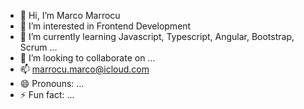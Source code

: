 - 👋 Hi, I’m Marco Marrocu
- 👀 I’m interested in Frontend Development
- 🌱 I’m currently learning Javascript, Typescript, Angular, Bootstrap, Scrum ...
- 💞️ I’m looking to collaborate on ...
- 📫 marrocu.marco@icloud.com
- 😄 Pronouns: ...
- ⚡ Fun fact: ...

<!---
Seidocan/Seidocan is a ✨ special ✨ repository because its `README.md` (this file) appears on your GitHub profile.
You can click the Preview link to take a look at your changes.
--->

